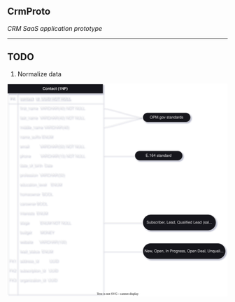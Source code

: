 ## CrmProto

_CRM SaaS application prototype_

---

## TODO

1. Normalize data

[![Contact data schema](./crm.drawio.svg)](https://viewer.diagrams.net/?tags=%7B%7D&highlight=0000ff&edit=_blank&layers=1&nav=1&title=crm#R7Z1tc6I6G8c%2FTWd2X7SDKGhfVlvPntk%2BnT7c55xXnQgRuYuEDbHa%2FfQngQTERMWu4hYy06lwERLI9U9%2BSUjgpD2YLv7AIJrcIBcGJ6bhLk7alyem2TLbFv1hlvfUYvc6qcHDvssD5YZH%2FyfkRoNbZ74L40JAglBA%2FKhodFAYQocUbABjNC8GG6OgmGoEPCgZHh0QyNa%2FfZdMUmvPMnL7N%2Bh7E5Fyy%2BBHRsB59TCahTy9EIUwPTIFIhoeNJ4AF80L6cEFGaKQ8Iu%2Fh3gKQhgSeuQG4FeIT6yrCSEsDy5OzCH9G7PQZx5CXgBB5MdnDppSsxPTIMMxmPoBc8BSRH0eEU2ufXXSHmCESLo1XQxgwLwoHJRe5nDN0SyHMIu3xAlzC0WDp9vJtRteuO9vsenB21MeyxsIZjznB%2FSOgMNu%2BUvrdviVZxV5F56huRaxTQJGzNSPCcCEC6htUIPDIvBDeo%2Fty1ayHwQgiv0keGqZ%2BIF7Dd7RjIiIxF5%2F7C%2Bg%2B5Dqh4WlUrqmkbFdFjnL70d%2BMewwCHwvpNsOzQSWYh%2FDmF7LNYgJDzEh04Bvyjkmbh9iAhdLJp6Df0A0hQS%2F0yD8aJtrhxerVo%2Fvz3ORtoUUJ0sCtW1uBFxbXhZ1ltoDLUggpELKkzONYnpW25TSO1ck115JDQQ0d0JAYJ%2BVjHhZJ3Rj6UZzU6KeHZRkSkraLJ0HVvT6E4T9n0wwAXfwspyS%2Fbk%2FDWjZ%2BQaBu2Lqo6R2S2ThB8EABYhpLinxq7JjgVyMoieAPUi4IUI%2BL%2BtWn%2F7RPBsYZ9aJRa91QPdb%2BT79Y8ExoaUjJpjKm8UBqcrmkCmtT1DEIw3gWMSPuUPY9ggRQquGdULcWDi3q%2FO96PZtalyVx7IYC7rYVQRtSQT339fKgN4%2F8UGQyz6pOxhOQO40hWeVeZ3l72rGr9YYiGbnOEjq%2FYnvupDWHv35xCfwMQIOCzSnRN1Wb2wsAdvdVfDPbu5R1BU7xlZBXdCRZOCkVHmhp5k2mLIMDkdxlGSuHbASFEcgLOjE%2FjFDhDvwdM5viGLXCBGlaZCeysPQLY%2F%2FFiJ%2Ffv6TxmTc3j2x%2F8%2FX1yI1eltpguK8o2pUUCwNy7LC8UPvOj3TXhGx9ZuIeIWISyo0u3sVdanoKlC1pQlXinDGAQlnH5twdnkRVFN3QNcX8R0Wb1ZpX9Udb11JA2Mfx%2BQlBFMo483438XD4NvFw5eO8XWFRb83dH4HKTUOMj0NmaND5vzYkDlvLGR6pX1Vd8iIkdglEQRAQ%2BYQUqozZNzb53AMW6e3%2Ff8bf73ia2dov56e2xoqm6EiqaYsZ9ZCpWVWSBW117s1ocgW52yQfK0xor5vuUE5pZkdQA6SIjhqyop9CqZxsOhpWFQPC%2BvYsOg1GRa9hsKiJ8OCUeIlno3H%2FoIeuLp9vtGUKKGUOlNCXZ%2FJM0k0NqoeuCo9HeVgI1cts7wMPhdHtnurvLtqxBF1VsjzQOAU%2BIFi3GqfJtGVsfQY2O6abB6x5FkqmlhVEyubcHw8Yu0wraNuxOqUdlftiSXP64gmydTxwxFL4KplaVztLMg640rZ07QtTaeqh%2BHMzrGH4ez1g6%2BfC0YfGVxJJV9rGKnvW55g5tIEX9D4ZeRjerEyWy7p8dpyY5%2FaaR43dK%2Bmem50j86NdpO5YTaUG%2FKIRoTRGMaxj8Jt42WaHVv10zh29NbXIpodB2JHxonjPfrvNJgdqeSbx46ePAwK3ZkDCEXHSwDfYMmHN3qGQElBNQ8mhoZJ5TCp8o0Aaq%2B3mgwTo6EwMSWYTGikaM7eCiMzo393V9%2BHHvvUTeOY0V0%2FC1Uz41DMqHKNvdrrvQYzI5V885jRlRe9OgBzZGhElJVJ8xCxfrRCI%2BJQiKhyhbza6%2BtnQzQAEZ2GIkKepOWz1z7SohHroaiP66bOzFDXbvIECw2Rqqf%2BdqpcEK%2B%2B5B1etvO5qLLdW93S7qoRVdRZIXc8aLn2Djr1N6OTnva7mxgbhypRSWpUHRNVVS7HV8tgh%2BW1NUNVVgI0qoTTl1Qwmrms4O0RTDd3t1f%2FNhdGO8iteTCS1%2FVqGFUOo6Mv8jd3WDlbNxi1S7ur9jCSZ4zN4Sj2ycd7TtmKSKPGM5L3qbE6E0g5hGnpCQGVP%2B2xqlyjr%2FZ6kycEWA2dEGDJ43IBLa4vtCyTmX7e8wvKqTM11ETd4asdGiMH6rdYVS6mV8tAfuw3%2FF6X%2Bcnbm5V2aY%2FVCC3qrJAf%2FAHXxTCOlR8o2%2Btzn%2FSTZDWl1D5F2DxK7fDZD02pQ1GqyqX76m9oyk%2F8ht%2BbM8B2XtpjdadUW37mF89GsYP9KFmVWQpVDcdNeTU1DjfiU9IaN0f9nuXRcSM%2F0xt%2Br8vbY7Y6LCsEGjdt%2Bakewh4I%2FZ9gPW6ajZcd1NM8vOjPJf8GeKly%2Fb9aBs39YHJbfzE5y4odFlzUnxr688fr80a1JMMOmIsAuzoMx4nV%2FjFDJMl9EtGru2AXYg5heDb3X%2F2IFnFwRhsv1MT26c%2FVWYu9HU%2BcRrc89ivMQWocAnFgtalDKRS6ALuSardIArOcgi7fA9jhJLOWNehAtoqNGpgifAcEF%2FxA%2BqW%2BJHmMXuHf3F9JVDOC4jSuVq5futdhRQFDOESBm1pa3HKD3nJDCOdXrgcfxZ10%2B3nuwOxAnmEsi7PjIfHJ%2BwMMkobhlSI0xWW2kwD8AmNalNTRhel71lXnwtD94Jkx9KasGC6fyOYxLAVxZvgNusUQxTjQDDvwHmKfyhriR57HyycUYyRJY2LLCd1LZVWx85c6OqJ4bliUm31HrhrWlxjAhkuiW6ejgmay%2Bj3TQmYRPqaKNnJ%2F8gKh9l1a%2Ba%2FxE6dEVmTVLTPxwDBJYFNjjfeniGhhbqvzWNZsdDxOcuoNFq5jQ11%2Fz5qzuWBs0RbLhrrNYhQ8z9KzfqluV05HUI03pTXvGCXXmctEFBh24DSt5mixN1pGtEgr55V6%2FDEdFx2xd0XQizOuWecg2fprRmvZsc%2FKObcaX2IQwPikO6B%2FU%2FxKQu%2BruJARFjHeRax1PwupQNOIBrOYtiREAldvFKIw8GlbP9m%2FI5Pk1UYCJOkdCZZoZmhm7IsZWyYCbWGGZRWrAAUzlH0Gaw%2FMUFYKJVYUfE5krNTmRQ5sqh8%2FxJo1M732TAz7fEUGByaGeBPVBmSk1VleXFoyHG7hnFfSEe3FJVt%2F0l%2FjHiOPzflYPmhcQhCkhufwR84OZpAhcUEInEYkgcsTYpBgI1cOZ8Ig7bWK0%2FsJfJ78aVq8NSk0KT4RKWzFqiPTrpIUdoklsJ8NFXDhk394nGz7X2Y%2Fs%2Fje5WIp2KUY2v4oXoSztvBlp5nEv8gXyyp2YbutavnSU3VYS482ufMzFE3PPPTGdgABYpCIEmWYdA3awx9MT2CaL4lK%2FzuAQA%2Fh90LsWdfj%2FiaN1FiKUDVEpWGhYfFbwkL1%2FZuDDUUpS%2Fa5quWoYVEaFqJm%2FEhnZM2Xt36VFZ0iK6yKWXFeYtFzExRFrwm%2F%2F7O8s3QW281PS%2Fa2KPEjrZFzeycVH16K4oneFinK%2FeteMaLOav%2Ba%2B%2FJgmi4xR0Nret%2BaVlaavSNLeqUlbpnlaldZ0ucrku5ae5I03cWItV3y4LSNO7lBLmQh%2FgM%3D)
